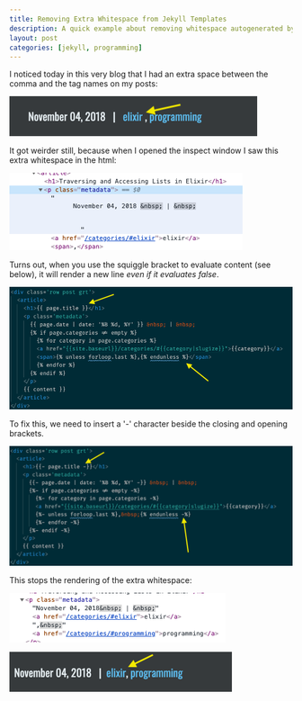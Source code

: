 ```yaml
---
title: Removing Extra Whitespace from Jekyll Templates
description: A quick example about removing whitespace autogenerated by Jekyll when generating template content.
layout: post
categories: [jekyll, programming]
---
```

I noticed today in this very blog that I had an extra space between the comma and the tag names on my posts:

![weird spacing on comma and tags](/assets/images/jekyll-space-1.png)

It got weirder still, because when I opened the inspect window I saw this extra whitespace in the html:

![extra whitespace in html](/assets/images/jekyll-space-3.png)

Turns out, when you use the squiggle bracket to evaluate content (see below), it will render a new line _even if it evaluates false_.

![example jekyll template](/assets/images/jekyll-space-6.png)

To fix this, we need to insert a '-' character beside the closing and opening brackets.

![example jekyll template with - characters](/assets/images/jekyll-space-5.png)

This stops the rendering of the extra whitespace:

![extra whitespace in html is gone](/assets/images/jekyll-space-4.png)

![extra whitespace on comma and tags is gone](/assets/images/jekyll-space-2.png)
